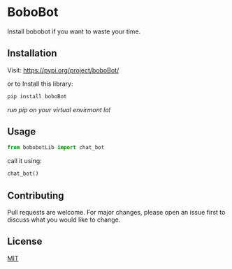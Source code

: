 # BoboBot

Install bobobot if you want to waste your time.

## Installation
Visit: https://pypi.org/project/boboBot/

or to Install this library:
```bash
pip install boboBot
```
*run pip on your virtual envirmont lol*

## Usage
```python
from bobobotLib import chat_bot
```
call it using:
```python
chat_bot()
```
## Contributing
Pull requests are welcome. For major changes, please open an issue first to discuss what you would like to change.

## License
[MIT](https://choosealicense.com/licenses/mit/)


